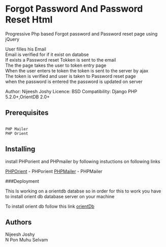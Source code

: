 # Forgot Password And Password Reset Html

Progressive Php based Forgot password and Password reset page using jQuery 

User filles his Email<br>
Email is verified for if it exist on databse<br>
If exists a Password reset Tokken is sent to the email<br>
The the page takes the user to token entry page<br>
When the user enters te token the token is sent to the server by ajax<br>
The token is verified and user is taken to Password reset page<br>
when the password is entered the password is updated on server<br>



Author: Nijeesh Joshy
Licence: BSD
Compatibility: Django PHP 5.2.0+,OrientDB 2.0+


## Prerequisites

```

PHP Mailer
PHP Orient

```

## Installing

install PHPorient and PHPmailer by following instuctions on following links

[PHPOrient](https://github.com/Ostico/PhpOrient)  - PHPorient
[PHPMailer](https://github.com/PHPMailer/PHPMailer) - PHPMailer

###Deployment

This Is working on a orientdb databse
so in order for this to work you have to install orient db database server on your machine


To install orient db follow this link
[orientDb](https://orientdb.com)

## Authors

Nijeesh Joshy 
<br>
N Pon Muhu Selvam
